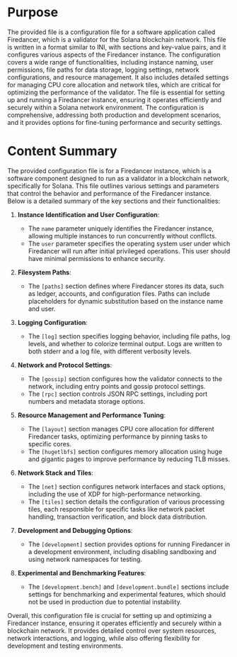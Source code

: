 # Purpose
The provided file is a configuration file for a software application called Firedancer, which is a validator for the Solana blockchain network. This file is written in a format similar to INI, with sections and key-value pairs, and it configures various aspects of the Firedancer instance. The configuration covers a wide range of functionalities, including instance naming, user permissions, file paths for data storage, logging settings, network configurations, and resource management. It also includes detailed settings for managing CPU core allocation and network tiles, which are critical for optimizing the performance of the validator. The file is essential for setting up and running a Firedancer instance, ensuring it operates efficiently and securely within a Solana network environment. The configuration is comprehensive, addressing both production and development scenarios, and it provides options for fine-tuning performance and security settings.
# Content Summary
The provided configuration file is for a Firedancer instance, which is a software component designed to run as a validator in a blockchain network, specifically for Solana. This file outlines various settings and parameters that control the behavior and performance of the Firedancer instance. Below is a detailed summary of the key sections and their functionalities:

1. **Instance Identification and User Configuration**: 
   - The `name` parameter uniquely identifies the Firedancer instance, allowing multiple instances to run concurrently without conflicts.
   - The `user` parameter specifies the operating system user under which Firedancer will run after initial privileged operations. This user should have minimal permissions to enhance security.

2. **Filesystem Paths**:
   - The `[paths]` section defines where Firedancer stores its data, such as ledger, accounts, and configuration files. Paths can include placeholders for dynamic substitution based on the instance name and user.

3. **Logging Configuration**:
   - The `[log]` section specifies logging behavior, including file paths, log levels, and whether to colorize terminal output. Logs are written to both stderr and a log file, with different verbosity levels.

4. **Network and Protocol Settings**:
   - The `[gossip]` section configures how the validator connects to the network, including entry points and gossip protocol settings.
   - The `[rpc]` section controls JSON RPC settings, including port numbers and metadata storage options.

5. **Resource Management and Performance Tuning**:
   - The `[layout]` section manages CPU core allocation for different Firedancer tasks, optimizing performance by pinning tasks to specific cores.
   - The `[hugetlbfs]` section configures memory allocation using huge and gigantic pages to improve performance by reducing TLB misses.

6. **Network Stack and Tiles**:
   - The `[net]` section configures network interfaces and stack options, including the use of XDP for high-performance networking.
   - The `[tiles]` section details the configuration of various processing tiles, each responsible for specific tasks like network packet handling, transaction verification, and block data distribution.

7. **Development and Debugging Options**:
   - The `[development]` section provides options for running Firedancer in a development environment, including disabling sandboxing and using network namespaces for testing.

8. **Experimental and Benchmarking Features**:
   - The `[development.bench]` and `[development.bundle]` sections include settings for benchmarking and experimental features, which should not be used in production due to potential instability.

Overall, this configuration file is crucial for setting up and optimizing a Firedancer instance, ensuring it operates efficiently and securely within a blockchain network. It provides detailed control over system resources, network interactions, and logging, while also offering flexibility for development and testing environments.
